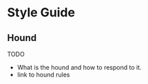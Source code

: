 # Style Guide


## Hound

TODO

- What is the hound and how to respond to it.
- link to hound rules

